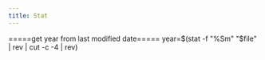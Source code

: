 ```yaml
---
title: Stat
---
```


=====get year from last modified date=====
  year=$(stat -f "%Sm" "$file" | rev | cut -c -4 | rev)
